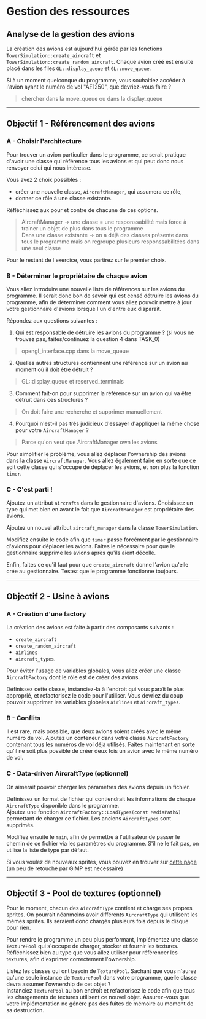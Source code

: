 # Gestion des ressources

## Analyse de la gestion des avions

La création des avions est aujourd'hui gérée par les fonctions `TowerSimulation::create_aircraft` et `TowerSimulation::create_random_aircraft`.
Chaque avion créé est ensuite placé dans les files `GL::display_queue` et `GL::move_queue`.

Si à un moment quelconque du programme, vous souhaitiez accéder à l'avion ayant le numéro de vol "AF1250", que devriez-vous faire ?
> chercher dans la move_queue ou dans la display_queue

---

## Objectif 1 - Référencement des avions

### A - Choisir l'architecture

Pour trouver un avion particulier dans le programme, ce serait pratique d'avoir une classe qui référence tous les avions et qui peut donc nous renvoyer celui qui nous intéresse.

Vous avez 2 choix possibles :
- créer une nouvelle classe, `AircraftManager`, qui assumera ce rôle,
- donner ce rôle à une classe existante.

Réfléchissez aux pour et contre de chacune de ces options.
> AircraftManager -> une classe = une responssabilité mais force à trainer un objet de plus dans tous le programme  
> Dans une classe existante -> on a déjà des classes présente dans tous le programme mais on regroupe plusieurs responssabilitées dans une seul classe

Pour le restant de l'exercice, vous partirez sur le premier choix.

### B - Déterminer le propriétaire de chaque avion

Vous allez introduire une nouvelle liste de références sur les avions du programme.
Il serait donc bon de savoir qui est censé détruire les avions du programme, afin de déterminer comment vous allez pouvoir mettre à jour votre gestionnaire d'avions lorsque l'un d'entre eux disparaît.

Répondez aux questions suivantes :
1. Qui est responsable de détruire les avions du programme ? (si vous ne trouvez pas, faites/continuez la question 4 dans TASK_0)
> opengl_interface.cpp dans la move_queue

2. Quelles autres structures contiennent une référence sur un avion au moment où il doit être détruit ?
> GL::display_queue et reserved_terminals

3. Comment fait-on pour supprimer la référence sur un avion qui va être détruit dans ces structures ?
> On doit faire une recherche et supprimer manuellement

4. Pourquoi n'est-il pas très judicieux d'essayer d'appliquer la même chose pour votre `AircraftManager` ?
> Parce qu'on veut que AircraftManager own les avions

Pour simplifier le problème, vous allez déplacer l'ownership des avions dans la classe `AircraftManager`.
Vous allez également faire en sorte que ce soit cette classe qui s'occupe de déplacer les avions, et non plus la fonction `timer`.

### C - C'est parti !

Ajoutez un attribut `aircrafts` dans le gestionnaire d'avions.
Choisissez un type qui met bien en avant le fait que `AircraftManager` est propriétaire des avions.

Ajoutez un nouvel attribut `aircraft_manager` dans la classe `TowerSimulation`.

Modifiez ensuite le code afin que `timer` passe forcément par le gestionnaire d'avions pour déplacer les avions.
Faites le nécessaire pour que le gestionnaire supprime les avions après qu'ils aient décollé.

Enfin, faites ce qu'il faut pour que `create_aircraft` donne l'avion qu'elle crée au gestionnaire.
Testez que le programme fonctionne toujours.

---

## Objectif 2 - Usine à avions

### A - Création d'une factory

La création des avions est faite à partir des composants suivants :
- `create_aircraft`
- `create_random_aircraft`
- `airlines`
- `aircraft_types`.

Pour éviter l'usage de variables globales, vous allez créer une classe `AircraftFactory` dont le rôle est de créer des avions.

Définissez cette classe, instanciez-la à l'endroit qui vous paraît le plus approprié, et refactorisez le code pour l'utiliser.
Vous devriez du coup pouvoir supprimer les variables globales `airlines` et `aircraft_types`.

### B - Conflits

Il est rare, mais possible, que deux avions soient créés avec le même numéro de vol.
Ajoutez un conteneur dans votre classe `AircraftFactory` contenant tous les numéros de vol déjà utilisés.
Faites maintenant en sorte qu'il ne soit plus possible de créer deux fois un avion avec le même numéro de vol.

### C - Data-driven AircraftType (optionnel)

On aimerait pouvoir charger les paramètres des avions depuis un fichier.

Définissez un format de fichier qui contiendrait les informations de chaque `AircraftType` disponible dans le programme.\
Ajoutez une fonction `AircraftFactory::LoadTypes(const MediaPath&)` permettant de charger ce fichier.
Les anciens `AircraftTypes` sont supprimés.

Modifiez ensuite le `main`, afin de permettre à l'utilisateur de passer le chemin de ce fichier via les paramètres du programme.
S'il ne le fait pas, on utilise la liste de type par défaut.

Si vous voulez de nouveaux sprites, vous pouvez en trouver sur [cette page](http://www.as-st.com/ttd/planes/planes.html)
(un peu de retouche par GIMP est necessaire)

---

## Objectif 3 - Pool de textures (optionnel)

Pour le moment, chacun des `AircraftType` contient et charge ses propres sprites.
On pourrait néanmoins avoir différents `AircraftType` qui utilisent les mêmes sprites.
Ils seraient donc chargés plusieurs fois depuis le disque pour rien.

Pour rendre le programme un peu plus performant, implémentez une classe `TexturePool` qui s'occupe de charger, stocker et fournir les textures.
Réfléchissez bien au type que vous allez utiliser pour référencer les textures, afin d'exprimer correctement l'ownership.

Listez les classes qui ont besoin de `TexturePool`.
Sachant que vous n'aurez qu'une seule instance de `TexturePool` dans votre programme, quelle classe devra assumer l'ownership de cet objet ?\
Instanciez `TexturePool` au bon endroit et refactorisez le code afin que tous les chargements de textures utilisent ce nouvel objet.
Assurez-vous que votre implémentation ne génère pas des fuites de mémoire au moment de sa destruction.
